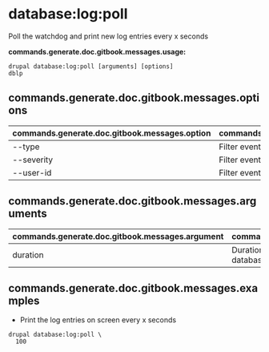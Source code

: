 # database:log:poll
Poll the watchdog and print new log entries every x seconds

**commands.generate.doc.gitbook.messages.usage:**
```
drupal database:log:poll [arguments] [options]
dblp
```

## commands.generate.doc.gitbook.messages.options
commands.generate.doc.gitbook.messages.option | commands.generate.doc.gitbook.messages.details
-------|-------------
--type | Filter events by a specific type
--severity | Filter events by a specific level of severity
--user-id | Filter events by a specific user id

## commands.generate.doc.gitbook.messages.arguments
commands.generate.doc.gitbook.messages.argument | commands.generate.doc.gitbook.messages.details
---------|-------------
duration | Duration in seconds which to sleep between database reads

## commands.generate.doc.gitbook.messages.examples
* Print the log entries on screen every x seconds
```
drupal database:log:poll \
  100
```
